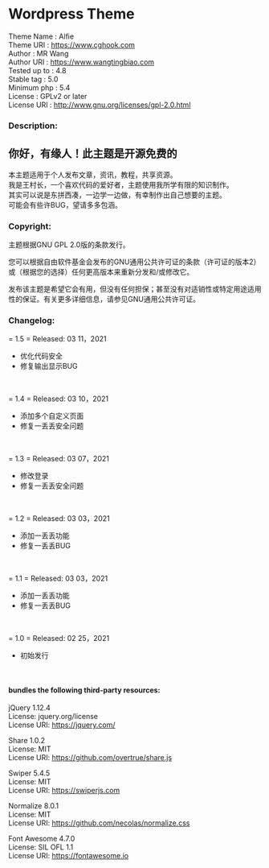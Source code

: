 ﻿# Wordpress Theme
Theme Name      :   Alfie<br>
Theme URI       :   https://www.cghook.com<br>
Author          :   MR Wang<br>
Author URI      :   https://www.wangtingbiao.com<br>
Tested up to    :   4.8<br>
Stable tag      :   5.0<br>
Minimum php     :   5.4<br>
License         :   GPLv2 or later<br>
License URI     :   http://www.gnu.org/licenses/gpl-2.0.html

### Description:

## 你好，有缘人！此主题是开源免费的
本主题适用于个人发布文章，资讯，教程，共享资源。<br>
我是王村长，一个喜欢代码的爱好者，主题使用我所学有限的知识制作。<br>
其实可以说是东拼西凑，一边学一边做，有幸制作出自己想要的主题。<br>
可能会有些许BUG，望请多多包涵。

### Copyright:

主题根据GNU GPL 2.0版的条款发行。<br>

您可以根据自由软件基金会发布的GNU通用公共许可证的条款（许可证的版本2）或（根据您的选择）任何更高版本来重新分发和/或修改它。<br>

发布该主题是希望它会有用，但没有任何担保；甚至没有对适销性或特定用途适用性的保证。有关更多详细信息，请参见GNU通用公共许可证。

### Changelog:

= 1.5 =
Released: 03 11，2021<br>
* 优化代码安全
* 修复输出显示BUG
<br>

= 1.4 =
Released: 03 10，2021<br>
* 添加多个自定义页面
* 修复一丢丢安全问题
<br>

= 1.3 =
Released: 03 07，2021<br>
* 修改登录
* 修复一丢丢安全问题
<br>

= 1.2 =
Released: 03 03，2021<br>
* 添加一丢丢功能
* 修复一丢丢BUG
<br>

= 1.1 =
Released: 03 03，2021<br>
* 添加一丢丢功能
* 修复一丢丢BUG
<br>

= 1.0 =
Released: 02 25，2021<br>
* 初始发行
<br>

#### bundles the following third-party resources:

jQuery 1.12.4<br>
License: jquery.org/license<br>
License URI: https://jquery.com/

Share 1.0.2<br>
License: MIT<br>
License URI: https://github.com/overtrue/share.js

Swiper 5.4.5<br>
License: MIT<br>
License URI: https://swiperjs.com

Normalize 8.0.1<br>
License: MIT<br>
License URI: https://github.com/necolas/normalize.css

Font Awesome 4.7.0<br>
License: SIL OFL 1.1<br>
License URI: https://fontawesome.io
